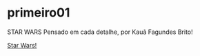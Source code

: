 # primeiro01
STAR WARS
 Pensado em cada detalhe, por Kauã Fagundes Brito!

<a href="https://kauafagundesbrito.github.io/primeiro01/">Star Wars!</a> 